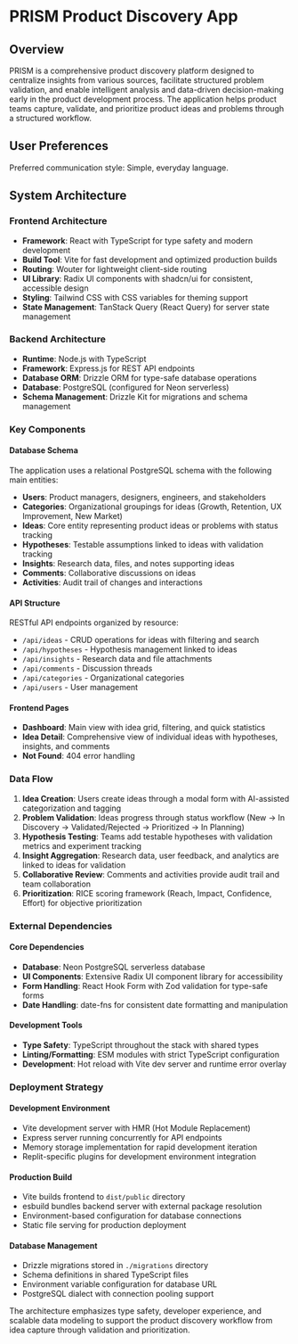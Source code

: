 # PRISM Product Discovery App

## Overview

PRISM is a comprehensive product discovery platform designed to centralize insights from various sources, facilitate structured problem validation, and enable intelligent analysis and data-driven decision-making early in the product development process. The application helps product teams capture, validate, and prioritize product ideas and problems through a structured workflow.

## User Preferences

Preferred communication style: Simple, everyday language.

## System Architecture

### Frontend Architecture
- **Framework**: React with TypeScript for type safety and modern development
- **Build Tool**: Vite for fast development and optimized production builds
- **Routing**: Wouter for lightweight client-side routing
- **UI Library**: Radix UI components with shadcn/ui for consistent, accessible design
- **Styling**: Tailwind CSS with CSS variables for theming support
- **State Management**: TanStack Query (React Query) for server state management

### Backend Architecture
- **Runtime**: Node.js with TypeScript
- **Framework**: Express.js for REST API endpoints
- **Database ORM**: Drizzle ORM for type-safe database operations
- **Database**: PostgreSQL (configured for Neon serverless)
- **Schema Management**: Drizzle Kit for migrations and schema management

### Key Components

#### Database Schema
The application uses a relational PostgreSQL schema with the following main entities:
- **Users**: Product managers, designers, engineers, and stakeholders
- **Categories**: Organizational groupings for ideas (Growth, Retention, UX Improvement, New Market)
- **Ideas**: Core entity representing product ideas or problems with status tracking
- **Hypotheses**: Testable assumptions linked to ideas with validation tracking
- **Insights**: Research data, files, and notes supporting ideas
- **Comments**: Collaborative discussions on ideas
- **Activities**: Audit trail of changes and interactions

#### API Structure
RESTful API endpoints organized by resource:
- `/api/ideas` - CRUD operations for ideas with filtering and search
- `/api/hypotheses` - Hypothesis management linked to ideas
- `/api/insights` - Research data and file attachments
- `/api/comments` - Discussion threads
- `/api/categories` - Organizational categories
- `/api/users` - User management

#### Frontend Pages
- **Dashboard**: Main view with idea grid, filtering, and quick statistics
- **Idea Detail**: Comprehensive view of individual ideas with hypotheses, insights, and comments
- **Not Found**: 404 error handling

### Data Flow

1. **Idea Creation**: Users create ideas through a modal form with AI-assisted categorization and tagging
2. **Problem Validation**: Ideas progress through status workflow (New → In Discovery → Validated/Rejected → Prioritized → In Planning)
3. **Hypothesis Testing**: Teams add testable hypotheses with validation metrics and experiment tracking
4. **Insight Aggregation**: Research data, user feedback, and analytics are linked to ideas for validation
5. **Collaborative Review**: Comments and activities provide audit trail and team collaboration
6. **Prioritization**: RICE scoring framework (Reach, Impact, Confidence, Effort) for objective prioritization

### External Dependencies

#### Core Dependencies
- **Database**: Neon PostgreSQL serverless database
- **UI Components**: Extensive Radix UI component library for accessibility
- **Form Handling**: React Hook Form with Zod validation for type-safe forms
- **Date Handling**: date-fns for consistent date formatting and manipulation

#### Development Tools
- **Type Safety**: TypeScript throughout the stack with shared types
- **Linting/Formatting**: ESM modules with strict TypeScript configuration
- **Development**: Hot reload with Vite dev server and runtime error overlay

### Deployment Strategy

#### Development Environment
- Vite development server with HMR (Hot Module Replacement)
- Express server running concurrently for API endpoints
- Memory storage implementation for rapid development iteration
- Replit-specific plugins for development environment integration

#### Production Build
- Vite builds frontend to `dist/public` directory
- esbuild bundles backend server with external package resolution
- Environment-based configuration for database connections
- Static file serving for production deployment

#### Database Management
- Drizzle migrations stored in `./migrations` directory
- Schema definitions in shared TypeScript files
- Environment variable configuration for database URL
- PostgreSQL dialect with connection pooling support

The architecture emphasizes type safety, developer experience, and scalable data modeling to support the product discovery workflow from idea capture through validation and prioritization.
